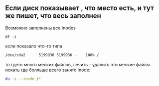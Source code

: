 ## Если диск показывает , что место есть, и тут же пишет, что весь заполнен
Возможно заполнены все inodes
```
df -i
```
если показало что-то типа
```bash
/dev/sda2      5199936 5199936 -    100% /
```
то гдето много мелких файлов, лечить - удалить эти мелкие файлы.
искать где болльше всего занято inode:
```sh
du -s --inode /*
```
